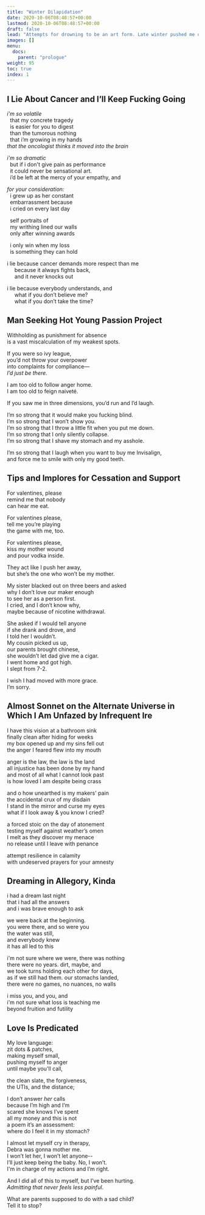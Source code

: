 ```yaml
---
title: "Winter Dilapidation"
date: 2020-10-06T08:48:57+00:00
lastmod: 2020-10-06T08:48:57+00:00
draft: false
lead: "Attempts for drowning to be an art form. Late winter pushed me out and rendered me desperate to find any beauty in my words. The only inspiration is through misery, and forced recreation of things I've already said."
images: []
menu:
  docs:
    parent: "prologue"
weight: 95
toc: true
index: 1
---
```

## I Lie About Cancer and I’ll Keep Fucking Going
_i'm so volatile_  
&nbsp;&nbsp;that my concrete tragedy  
&nbsp;&nbsp;is easier for you to digest  
&nbsp;&nbsp;than the tumorous nothing   
&nbsp;&nbsp;that i’m growing in my hands  
*that the oncologist thinks it moved into the brain*

*i'm so dramatic*  
&nbsp;&nbsp;but if i don't give pain as performance  
&nbsp;&nbsp;it could never be sensational art.   
&nbsp;&nbsp;i’d be left at the mercy of your empathy, and

*for your consideration:*   
&nbsp;&nbsp;i grew up as her constant   
&nbsp;&nbsp;embarrassment because  
&nbsp;&nbsp;i cried on every last day

&nbsp;&nbsp;self portraits of   
&nbsp;&nbsp;my writhing lined our walls   
&nbsp;&nbsp;only after winning awards

&nbsp;&nbsp;i only win when my loss  
&nbsp;&nbsp;is something they can hold


i lie because cancer demands more respect than me  
&nbsp;&nbsp;&nbsp;&nbsp; because it always fights back,  
&nbsp;&nbsp;&nbsp;&nbsp;&nbsp;and it never knocks out  

i lie because everybody understands, and    
&nbsp;&nbsp;&nbsp;&nbsp;&nbsp;what if you don’t believe me?  
&nbsp;&nbsp;&nbsp;&nbsp;&nbsp;what if you don’t take the time?  

## Man Seeking Hot Young Passion Project
Withholding as punishment for absence  
is a vast miscalculation of my weakest spots.

If you were so ivy league,   
you’d not throw your overpower   
into complaints for compliance—   
_I’d just be there._

I am too old to follow anger home.  
I am too old to feign naiveté.

If you saw me in three dimensions, you’d run and I’d laugh.

I’m so strong that it would make you fucking blind.   
I’m so strong that I won’t show you.  
I’m so strong that I throw a little fit when you put me down.  
I’m so strong that I only silently collapse.  
I’m so strong that I shave my stomach and my asshole. 

I’m so strong that I laugh when you want to buy me Invisalign,  
and force me to smile with only my good teeth.

## Tips and Implores for Cessation and Support

For valentines, please  
remind me that nobody  
can hear me eat.

For valentines please,  
tell me you’re playing  
the game with me, too.

For valentines please,  
kiss my mother wound    
and pour vodka inside.

They act like I push her away,   
but she’s the one who won’t be my mother.

My sister blacked out on three beers and asked  
why I don’t love our maker enough  
to see her as a person first.  
I cried, and I don’t know why,   
maybe because of nicotine withdrawal.

She asked if I would tell anyone   
if she drank and drove, and   
I told her I wouldn’t.   
My cousin picked us up,   
our parents brought chinese,   
she wouldn’t let dad give me a cigar.   
I went home and got high.   
I slept from 7-2.  


I wish I had moved with more grace.  
I’m sorry.


## Almost Sonnet on the Alternate Universe in Which I Am Unfazed by Infrequent Ire
I have this vision at a bathroom sink  
finally clean after hiding for weeks  
my box opened up and my sins fell out  
the anger I feared flew into my mouth

anger is the law, the  law is the land  
all injustice has been done by my hand  
and most of all what I cannot look past  
is how loved I am despite being crass

and o how unearthed is my makers' pain  
the accidental crux of my disdain  
I stand in the mirror and curse my eyes  
what if I look away & you know I cried?

a forced stoic on the day of atonement  
testing myself against weather’s omen  
I melt as they discover my menace  
no release until I leave with penance

attempt resilience in calamity  
with undeserved prayers for your amnesty  


## Dreaming in Allegory, Kinda

i had a dream last night  
that i had all the answers  
and i was brave enough to ask

we were back at the beginning.  
you were there, and so were you  
the water was still,   
and everybody knew  
it has all led to this

i'm not sure where we were, there was nothing  
there were no years. dirt, maybe, and  
we took turns holding each other for days,   
as if we still had them. our stomachs landed,  
there were no games, no nuances, no walls

i miss you, and you, and  
i'm not sure what loss is teaching me  
beyond fruition and futility

## Love Is Predicated
My love language:   
zit dots & patches,  
making myself small,  
pushing myself to anger  
until maybe you'll call,  

the clean slate, the forgiveness,  
the UTIs, and the distance;  

I don’t answer _her_ calls  
because I’m high and I’m  
scared she knows I’ve spent  
all my money and this is not  
a poem it’s an assessment:  
where do I feel it in my stomach?

I almost let myself cry in therapy,  
Debra was gonna mother me.  
I won’t let her, I won’t let anyone--  
I’ll just keep being the baby. No, I won’t.   
I'm in charge of my actions and I’m right.  

And I did all of this to myself, but I’ve been hurting.   
_Admitting that never feels less painful_.

What are parents supposed to do with a sad child?  
Tell it to stop?  


